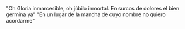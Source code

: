 "Oh Gloria inmarcesible, oh júbilo inmortal. En surcos de dolores el bien germina ya"
"En un lugar de la mancha de cuyo nombre no quiero acordarme"